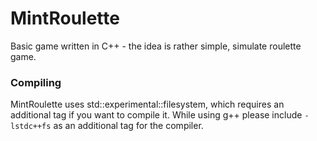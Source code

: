 # MintRoulette
Basic game written in C++ - the idea is rather simple, simulate roulette game.

### Compiling
MintRoulette uses std::experimental::filesystem, which requires an additional tag if you want to compile it. 
While using g++ please include `-lstdc++fs` as an additional tag for the compiler. 